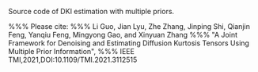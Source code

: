 Source code of DKI estimation with multiple priors.

%%% Please cite: 
%%% Li Guo, Jian Lyu, Zhe Zhang, Jinping Shi, Qianjin Feng, Yanqiu Feng, Mingyong Gao, and Xinyuan Zhang
%%% "A Joint Framework for Denoising and Estimating Diffusion Kurtosis Tensors Using Multiple Prior Information",
%%% IEEE TMI,2021,DOI:10.1109/TMI.2021.3112515
